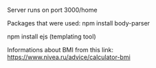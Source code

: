 Server runs on port 3000/home

Packages that were used: 
  npm install body-parser
  
  npm install ejs (templating tool)
  
Informations about BMI from this link:
  https://www.nivea.ru/advice/calculator-bmi
